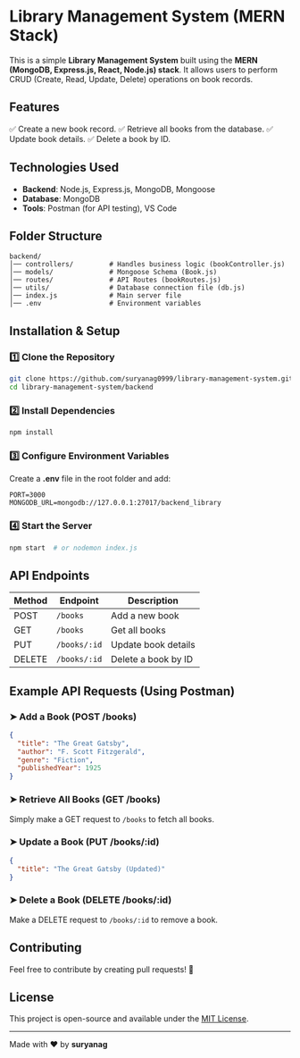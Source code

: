 # Library Management System (MERN Stack)

This is a simple **Library Management System** built using the **MERN (MongoDB, Express.js, React, Node.js) stack**. It allows users to perform CRUD (Create, Read, Update, Delete) operations on book records.

## Features
✅ Create a new book record.
✅ Retrieve all books from the database.
✅ Update book details.
✅ Delete a book by ID.

## Technologies Used
- **Backend**: Node.js, Express.js, MongoDB, Mongoose
- **Database**: MongoDB
- **Tools**: Postman (for API testing), VS Code

## Folder Structure
```
backend/
│── controllers/         # Handles business logic (bookController.js)
│── models/              # Mongoose Schema (Book.js)
│── routes/              # API Routes (bookRoutes.js)
│── utils/               # Database connection file (db.js)
│── index.js             # Main server file
│── .env                 # Environment variables
```

## Installation & Setup

### 1️⃣ Clone the Repository
```bash
git clone https://github.com/suryanag0999/library-management-system.git
cd library-management-system/backend
```

### 2️⃣ Install Dependencies
```bash
npm install
```

### 3️⃣ Configure Environment Variables
Create a **.env** file in the root folder and add:
```env
PORT=3000
MONGODB_URL=mongodb://127.0.0.1:27017/backend_library
```

### 4️⃣ Start the Server
```bash
npm start  # or nodemon index.js
```

## API Endpoints

| Method | Endpoint       | Description                |
|--------|--------------|---------------------------|
| POST   | `/books`      | Add a new book            |
| GET    | `/books`      | Get all books             |
| PUT    | `/books/:id`  | Update book details       |
| DELETE | `/books/:id`  | Delete a book by ID       |

## Example API Requests (Using Postman)

### ➤ **Add a Book (POST /books)**
```json
{
  "title": "The Great Gatsby",
  "author": "F. Scott Fitzgerald",
  "genre": "Fiction",
  "publishedYear": 1925
}
```

### ➤ **Retrieve All Books (GET /books)**
Simply make a GET request to `/books` to fetch all books.

### ➤ **Update a Book (PUT /books/:id)**
```json
{
  "title": "The Great Gatsby (Updated)"
}
```

### ➤ **Delete a Book (DELETE /books/:id)**
Make a DELETE request to `/books/:id` to remove a book.

## Contributing
Feel free to contribute by creating pull requests! 🚀

## License
This project is open-source and available under the [MIT License](LICENSE).

---
Made with ❤️ by **suryanag**

